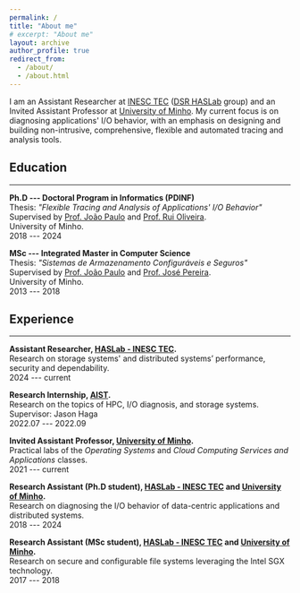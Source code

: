 ```yaml
---
permalink: /
title: "About me"
# excerpt: "About me"
layout: archive
author_profile: true
redirect_from:
  - /about/
  - /about.html
---
```


I am an Assistant Researcher at [INESC TEC](https://www.inesctec.pt/en) ([DSR HASLab](https://dsr-haslab.github.io/) group) and an Invited Assistant Professor at [University of Minho](https://www.uminho.pt/EN).
My current focus is on diagnosing applications' I/O behavior, with an emphasis on designing and building non-intrusive, comprehensive, flexible and automated tracing and analysis tools.


<!-- *** -->

## Education
<hr/>

<!-- ====== -->

**Ph.D --- Doctoral Program in Informatics (PDINF)**<br>
Thesis: *"Flexible Tracing and Analysis of Applications' I/O Behavior"*<br>
Supervised by [Prof. João Paulo](https://jtpaulo.github.io/) and [Prof. Rui Oliveira](https://www.inesctec.pt/en/people/rui-carlos-oliveira).<br>
University of Minho.<br>
2018 --- 2024

**MSc --- Integrated Master in Computer Science**<br>
Thesis: *"Sistemas de Armazenamento Configuráveis e Seguros"*<br>
Supervised by [Prof. João Paulo](https://jtpaulo.github.io/) and [Prof. José Pereira](https://www.inesctec.pt/en/people/jose-orlando-pereira).<br>
University of Minho.<br>
2013 --- 2018

<!-- *** -->

## Experience
<hr/>

**Assistant Researcher, [HASLab - INESC TEC](https://www.inesctec.pt/en/centres/haslab).**<br>
Research on storage systems' and distributed systems’ performance, security and dependability.<br>
2024 --- current

**Research Internship, [AIST](https://www.aist.go.jp/index_en.html).**<br>
Research on the topics of HPC, I/O diagnosis, and storage systems.<br>
Supervisor: Jason Haga<br>
2022.07 --- 2022.09

**Invited Assistant Professor, [University of Minho](https://www.eng.uminho.pt/en/Pages/default.aspx).**<br>
Practical labs of the *Operating Systems* and *Cloud Computing Services and Applications* classes.<br>
2021 --- current

**Research Assistant (Ph.D student), [HASLab - INESC TEC](https://www.inesctec.pt/en/centres/haslab) and [University of Minho](https://www.eng.uminho.pt/en/Pages/default.aspx).**<br>
Research on diagnosing the I/O behavior of data-centric applications and distributed systems.<br>
2018 --- 2024

**Research Assistant (MSc student), [HASLab - INESC TEC](https://www.inesctec.pt/en/centres/haslab) and [University of Minho](https://www.eng.uminho.pt/en/Pages/default.aspx).**<br>
Research on secure and configurable file systems leveraging the Intel SGX technology.<br>
2017 --- 2018
